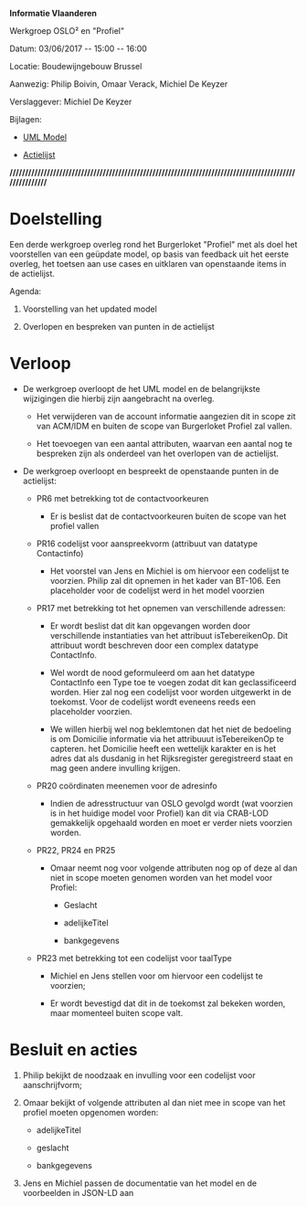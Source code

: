 **Informatie Vlaanderen**

Werkgroep OSLO² en "Profiel"

Datum: 03/06/2017 -- 15:00 -- 16:00

Locatie: Boudewijngebouw Brussel

Aanwezig: Philip Boivin, Omaar Verack, Michiel De Keyzer

Verslaggever: Michiel De Keyzer

Bijlagen:

-   [UML Model](https://drive.google.com/open?id=0B8SEyUR0B9eQMThJRVhSRlZEZE0)

-   [Actielijst](https://docs.google.com/spreadsheets/d/1DldTpOvyuOtpVkNm4lvleXLTI68PjAAGFE_RC4CdKNc/edit?usp=sharing)

**////////////////////////////////////////////////////////////////////////////////////////////////////////**

Doelstelling
============

Een derde werkgroep overleg rond het Burgerloket \"Profiel" met als doel
het voorstellen van een geüpdate model, op basis van feedback uit het
eerste overleg, het toetsen aan use cases en uitklaren van openstaande
items in de actielijst.

Agenda:

1.  Voorstelling van het updated model

2.  Overlopen en bespreken van punten in de actielijst

Verloop
=======

-   De werkgroep overloopt de het UML model en de belangrijkste wijzigingen die hierbij zijn aangebracht na overleg.

    -   Het verwijderen van de account informatie aangezien dit in scope zit van ACM/IDM en buiten de scope van Burgerloket Profiel zal vallen.

    -   Het toevoegen van een aantal attributen, waarvan een aantal nog te bespreken zijn als onderdeel van het overlopen van de actielijst.

-   De werkgroep overloopt en bespreekt de openstaande punten in de actielijst:

    -   PR6 met betrekking tot de contactvoorkeuren

        -   Er is beslist dat de contactvoorkeuren buiten de scope van het profiel vallen

    -   PR16 codelijst voor aanspreekvorm (attribuut van datatype Contactinfo)

        -   Het voorstel van Jens en Michiel is om hiervoor een codelijst te voorzien. Philip zal dit opnemen in het kader van BT-106. Een placeholder voor de codelijst werd in het model voorzien

    -   PR17 met betrekking tot het opnemen van verschillende adressen:

        -   Er wordt beslist dat dit kan opgevangen worden door verschillende instantiaties van het attribuut isTebereikenOp. Dit attribuut wordt beschreven door een complex datatype ContactInfo.

        -   Wel wordt de nood geformuleerd om aan het datatype ContactInfo een Type toe te voegen zodat dit kan geclassificeerd worden. Hier zal nog een codelijst voor worden uitgewerkt in de toekomst. Voor de codelijst wordt eveneens reeds een placeholder voorzien.

        -   We willen hierbij wel nog beklemtonen dat het niet de bedoeling is om Domicilie informatie via het attribuuut isTebereikenOp te capteren. het Domicilie heeft een wettelijk karakter en is het adres dat als dusdanig in het Rijksregister geregistreerd staat en mag geen andere invulling krijgen.

    -   PR20 coördinaten meenemen voor de adresinfo

        -   Indien de adresstructuur van OSLO gevolgd wordt (wat voorzien is in het huidige model voor Profiel) kan dit via CRAB-LOD gemakkelijk opgehaald worden en moet er verder niets voorzien worden.

    -   PR22, PR24 en PR25

        -   Omaar neemt nog voor volgende attributen nog op of deze al dan niet in scope moeten genomen worden van het model voor Profiel:

            -   Geslacht

            -   adelijkeTitel

            -   bankgegevens

    -   PR23 met betrekking tot een codelijst voor taalType

        -   Michiel en Jens stellen voor om hiervoor een codelijst te voorzien;

        -   Er wordt bevestigd dat dit in de toekomst zal bekeken worden, maar momenteel buiten scope valt.

Besluit en acties
=================

1.  Philip bekijkt de noodzaak en invulling
    voor een codelijst voor aanschrijfvorm;

2.  Omaar bekijkt of volgende attributen al
    dan niet mee in scope van het profiel moeten opgenomen worden:

    -   adelijkeTitel

    -   geslacht

    -   bankgegevens

3.  Jens en Michiel passen de documentatie van
    het model en de voorbeelden in JSON-LD aan

